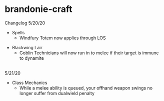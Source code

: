 # brandonie-craft

Changelog
5/20/20
<ul>
  <li>Spells
      <ul>
        <li>Windfury Totem now applies through LOS</li>
      </ul>
   </li>
</ul>
<ul>
  <li>Blackwing Lair
      <ul>
        <li>Goblin Technicians will now run in to melee if their target is immune to dynamite </li>
      </ul>
   </li>
</ul>
<br>
5/21/20

<ul><li>Class Mechanics
      <ul>
        <li>While a melee ability is queued, your offhand weapon swings no longer suffer from dualwield penalty </li>
      </ul>
   </li></ul>
